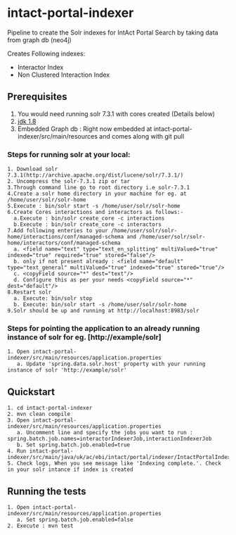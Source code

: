 # intact-portal-indexer
Pipeline to create the Solr indexes for IntAct Portal Search by taking data from graph db (neo4j)

Creates Following indexes:

* Interactor Index
* Non Clustered Interaction Index

## Prerequisites

1. You would need running solr 7.3.1 with cores created (Details below)
2. [jdk 1.8](http://www.oracle.com/technetwork/java/javase/downloads/index.html)
3. Embedded Graph db : Right now embedded at intact-portal-indexer/src/main/resources and comes along with git pull 


### Steps for running solr at your local: ###
```
1. Download solr 7.3.1(http://archive.apache.org/dist/lucene/solr/7.3.1/)
2. Uncompress the solr-7.3.1 zip or tar
3.Through command line go to root directory i.e solr-7.3.1
4.Create a solr home directory in your machine for eg. at /home/user/solr/solr-home
5.Execute : bin/solr start -s /home/user/solr/solr-home
6.Create Cores interactions and interactors as follows:-
  a.Execute : bin/solr create_core -c interactions
  b.Execute : bin/solr create_core -c interactors
7.Add following enteries to your /home/user/solr/solr-home/interactions/conf/managed-schema and /home/user/solr/solr-home/interactors/conf/managed-schema
  a. <field name="text" type="text_en_splitting" multiValued="true" indexed="true" required="true" stored="false"/>
  b. only if not present already : <field name="default" type="text_general" multiValued="true" indexed="true" stored="true"/>
  c. <copyField source="*" dest="text"/>
  d. Configure this as per your needs <copyField source="*" dest="default"/>
8.Restart solr
  a. Execute: bin/solr stop
  b. Execute: bin/solr start -s /home/user/solr/solr-home
9.Solr should be up and running at http://localhost:8983/solr
```

### Steps for pointing the application to an already running instance of solr for eg. [http://example/solr]
```
1. Open intact-portal-indexer/src/main/resources/application.properties
   a. Update 'spring.data.solr.host' property with your running instance of solr 'http://example/solr'
```
## Quickstart

```
1. cd intact-portal-indexer
2. mvn clean compile
3. Open intact-portal-indexer/src/main/resources/application.properties
   a. Uncomment line and specify the jobs you want to run : spring.batch.job.names=interactorIndexerJob,interactionIndexerJob
   b. Set spring.batch.job.enabled=true
4. Run intact-portal-indexer/src/main/java/uk/ac/ebi/intact/portal/indexer/IntactPortalIndexerApplication.java 
5. Check logs, When you see message like 'Indexing complete.'. Check in your solr intance if index is created
```
 
## Running the tests

```
1. Open intact-portal-indexer/src/main/resources/application.properties
   a. Set spring.batch.job.enabled=false  
2. Execute : mvn test

```


